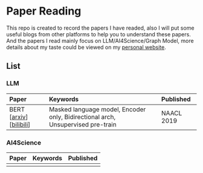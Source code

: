 # Paper Reading

This repo is created to record the papers I have readed, also I will put some useful blogs from other platforms to help you to understand these papers. And the papers I read mainly focus on LLM/AI4Science/Graph Model, more details about my taste could be viewed on my [personal website](https://iamb3st.github.io/).

## List
### LLM
| Paper | Keywords | Published |
|:-------|:-------|:-------|
| BERT [[arxiv](https://arxiv.org/abs/1810.04805)] [[bilibili](https://www.bilibili.com/video/BV1PL411M7eQ/?spm_id_from=333.999.0.0&vd_source=370ed84aad127ddcea55a9ecddb33d4e)] | Masked language model, Encoder only, Bidirectional arch, Unsupervised pre-train | NAACL 2019 |

### AI4Science
| Paper | Keywords | Published |
|:-------|:-------|:-------|
|  |  |  |
